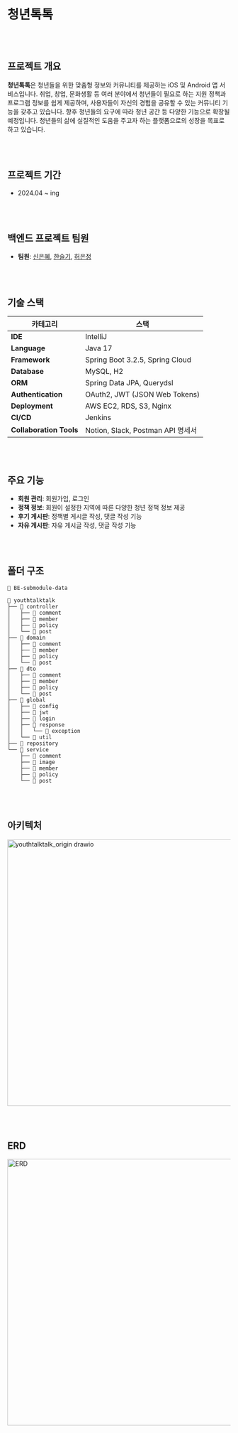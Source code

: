 # 청년톡톡

<br><br>
## 프로젝트 개요

**청년톡톡**은 청년들을 위한 맞춤형 정보와 커뮤니티를 제공하는 iOS 및 Android 앱 서비스입니다. 취업, 창업, 문화생활 등 여러 분야에서 청년들이 필요로 하는 지원 정책과 프로그램 정보를 쉽게 제공하며, 사용자들이 자신의 경험을 공유할 수 있는 커뮤니티 기능을 갖추고 있습니다. 향후 청년들의 요구에 따라 청년 공간 등 다양한 기능으로 확장될 예정입니다. 청년들의 삶에 실질적인 도움을 주고자 하는 플랫폼으로의 성장을 목표로 하고 있습니다.

<br><br>
## 프로젝트 기간
- 2024.04 ~ ing

<br><br>
## 백엔드 프로젝트 팀원
- **팀원**: [신은혜](https://github.com/HideOnCodec), [한슬기](https://github.com/ssggii), [허은정](https://github.com/EunjeongHeo)

<br><br>
## 기술 스택
| **카테고리**        | **스택**                                                                                                                |
|---------------------|------------------------------------------------------------------------------------------------------------------------|
| **IDE**             | IntelliJ                                                                                                               |
| **Language**        | Java 17                                                                                                                |
| **Framework**       | Spring Boot 3.2.5, Spring Cloud                                                                                         |
| **Database**        | MySQL, H2                                                                                                             |
| **ORM**             | Spring Data JPA, Querydsl                                                                                              |
| **Authentication**  | OAuth2, JWT (JSON Web Tokens)                                                                                          |
| **Deployment**      | AWS EC2, RDS, S3, Nginx                                                                                                 |
| **CI/CD**           | Jenkins                                                                                                                |
| **Collaboration Tools** | Notion, Slack, Postman API 명세서                                                                                  |
  
<br><br>
## 주요 기능

- **회원 관리**: 회원가입, 로그인
- **정책 정보**: 회원이 설정한 지역에 따른 다양한 청년 정책 정보 제공
- **후기 게시판**: 정책별 게시글 작성, 댓글 작성 기능
- **자유 게시판**: 자유 게시글 작성, 댓글 작성 기능


<br><br>
## 폴더 구조

```
📂 BE-submodule-data

📁 youthtalktalk
├── 📁 controller
│   ├── 📁 comment
│   ├── 📁 member
│   ├── 📁 policy
│   └── 📁 post
├── 📁 domain
│   ├── 📁 comment
│   ├── 📁 member
│   ├── 📁 policy
│   └── 📁 post
├── 📁 dto
│   ├── 📁 comment
│   ├── 📁 member
│   ├── 📁 policy
│   └── 📁 post
├── 📁 global
│   ├── 📁 config
│   ├── 📁 jwt
│   ├── 📁 login
│   ├── 📁 response
│   │   └── 📁 exception
│   └── 📁 util
├── 📁 repository
└── 📁 service
    ├── 📁 comment
    ├── 📁 image
    ├── 📁 member
    ├── 📁 policy
    └── 📁 post
```

<br><br>
## 아키텍처
<img src="https://github.com/user-attachments/assets/eea0cc93-aae6-4075-a454-54265caafc8a" alt="youthtalktalk_origin drawio" width="600"/>

<br><br>
## ERD
<img src="https://github.com/user-attachments/assets/2a7f4da2-690c-4142-8d9f-8e6af8612ae6" alt="ERD" width="600"/>
